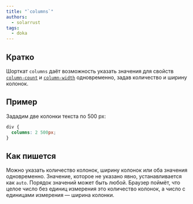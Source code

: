 ```yaml
---
title: "`columns`"
authors:
  - solarrust
tags:
  - doka
---
```


## Кратко

Шорткат `columns` даёт возможность указать значения для свойств [`column-count`](/css/column-count/) и [`column-width`](/css/column-width/) одновременно, задав количество и ширину колонок.

## Пример

Зададим две колонки текста по 500 px:

```css
div {
  columns: 2 500px;
}
```

## Как пишется

Можно указать количество колонок, ширину колонок или оба значения одновременно. Значение, которое не указано явно, устанавливается как `auto`. Порядок значений может быть любой. Браузер поймёт, что целое число без единиц измерения это количество колонок, а число с единицами измерения — ширина колонки.
